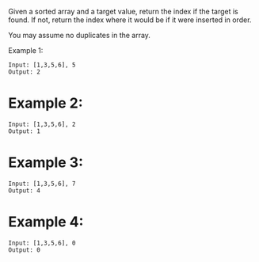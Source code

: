 Given a sorted array and a target value, return the index if the target is found. If not, return the index where it would be if it were inserted in order.

You may assume no duplicates in the array.

Example 1:
```
Input: [1,3,5,6], 5
Output: 2
```
# Example 2:
```
Input: [1,3,5,6], 2
Output: 1
```
# Example 3:
```
Input: [1,3,5,6], 7
Output: 4
```
# Example 4:
```
Input: [1,3,5,6], 0
Output: 0
```